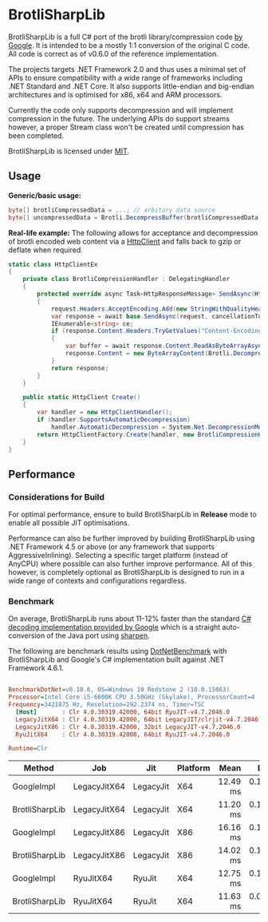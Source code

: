 # BrotliSharpLib

BrotliSharpLib is a full C# port of the brotli library/compression code [by Google](https://github.com/google/brotli). It is intended to be a mostly 1:1 conversion of the original C code. All code is correct as of v0.6.0 of the reference implementation.

The projects targets .NET Framework 2.0 and thus uses a minimal set of APIs to ensure compatibility with a wide range of frameworks including .NET Standard and .NET Core. It also supports little-endian and big-endian architectures and is optimised for x86, x64 and ARM processors.

Currently the code only supports decompression and will implement compression in the future. The underlying APIs do support streams however, a proper Stream class won't be created until compression has been completed.

BrotliSharpLib is licensed under [MIT](https://github.com/master131/BrotliSharpLib/blob/master/LICENSE).

## Usage
**Generic/basic usage:**
```c#
byte[] brotliCompressedData = ...; // arbitary data source
byte[] uncompressedData = Brotli.DecompressBuffer(brotliCompressedData, 0, brotliCompressedData.Length);
```

**Real-life example:**
The following allows for acceptance and decompression of brotli encoded web content via a [HttpClient](https://msdn.microsoft.com/en-us/library/system.net.http.httpclient(v=vs.118).aspx) and falls back to gzip or deflate when required.
```c#
static class HttpClientEx
{
    private class BrotliCompressionHandler : DelegatingHandler
    {
        protected override async Task<HttpResponseMessage> SendAsync(HttpRequestMessage request, CancellationToken cancellationToken)
        {
            request.Headers.AcceptEncoding.Add(new StringWithQualityHeaderValue("br"));
            var response = await base.SendAsync(request, cancellationToken);
            IEnumerable<string> ce;
            if (response.Content.Headers.TryGetValues("Content-Encoding", out ce) && ce.First() == "br")
            {
                var buffer = await response.Content.ReadAsByteArrayAsync();
                response.Content = new ByteArrayContent(Brotli.DecompressBuffer(buffer, 0, buffer.Length));
            }
            return response;
        }
    }

    public static HttpClient Create()
    {
        var handler = new HttpClientHandler();
        if (handler.SupportsAutomaticDecompression)
            handler.AutomaticDecompression = System.Net.DecompressionMethods.Deflate | System.Net.DecompressionMethods.GZip;
        return HttpClientFactory.Create(handler, new BrotliCompressionHandler());
    }
}
```

## Performance
### Considerations for Build
For optimal performance, ensure to build BrotliSharpLib in **Release** mode to enable all possible JIT optimisations.

Performance can also be further improved by building BrotliSharpLib using .NET Framework 4.5 or above (or any framework that supports AggressiveInlining). Selecting a specific target platform (instead of AnyCPU) where possible can also further improve performance. All of this however, is completely optional as BrotliSharpLib is designed to run in a wide range of contexts and configurations regardless.

### Benchmark
On average, BrotliSharpLib runs about 11-12% faster than the standard [C# decoding implementation provided by Google](https://github.com/google/brotli/tree/master/csharp/org/brotli/dec) which is a straight auto-conversion of the Java port using [sharpen](https://github.com/mono/sharpen).

The following are benchmark results using [DotNetBenchmark](https://github.com/dotnet/BenchmarkDotNet) with BrotliSharpLib and Google's C# implementation built against .NET Framework 4.6.1.

``` ini

BenchmarkDotNet=v0.10.6, OS=Windows 10 Redstone 2 (10.0.15063)
Processor=Intel Core i5-6600K CPU 3.50GHz (Skylake), ProcessorCount=4
Frequency=3421875 Hz, Resolution=292.2374 ns, Timer=TSC
  [Host]       : Clr 4.0.30319.42000, 64bit RyuJIT-v4.7.2046.0
  LegacyJitX64 : Clr 4.0.30319.42000, 64bit LegacyJIT/clrjit-v4.7.2046.0;compatjit-v4.7.2046.0
  LegacyJitX86 : Clr 4.0.30319.42000, 32bit LegacyJIT-v4.7.2046.0
  RyuJitX64    : Clr 4.0.30319.42000, 64bit RyuJIT-v4.7.2046.0

Runtime=Clr  
```
 |         Method |          Job |       Jit | Platform |     Mean |     Error |    StdDev |
 |--------------- |------------- |---------- |--------- |---------:|----------:|----------:|
 |     GoogleImpl | LegacyJitX64 | LegacyJit |      X64 | 12.49 ms | 0.1086 ms | 0.0907 ms |
 | BrotliSharpLib | LegacyJitX64 | LegacyJit |      X64 | 11.20 ms | 0.1380 ms | 0.1290 ms |
 |     GoogleImpl | LegacyJitX86 | LegacyJit |      X86 | 16.16 ms | 0.1305 ms | 0.1156 ms |
 | BrotliSharpLib | LegacyJitX86 | LegacyJit |      X86 | 14.02 ms | 0.1395 ms | 0.1305 ms |
 |     GoogleImpl |    RyuJitX64 |    RyuJit |      X64 | 12.75 ms | 0.1556 ms | 0.1456 ms |
 | BrotliSharpLib |    RyuJitX64 |    RyuJit |      X64 | 11.63 ms | 0.0785 ms | 0.0735 ms |
